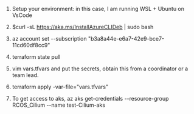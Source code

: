 1) Setup your environment: in this case, I am running WSL + Ubuntu on VsCode

2) $curl -sL https://aka.ms/InstallAzureCLIDeb | sudo bash

3) az account set --subscription "b3a8a44e-e6a7-42e9-bce7-11cd60df8cc9"

4) terraform state pull

5) vim vars.tfvars and put the secrets, obtain this from a coordinator or a team lead.

6) terraform apply -var-file="vars.tfvars"

7) To get access to aks, az aks get-credentials --resource-group RCOS_Cilium --name test-Cilium-aks

